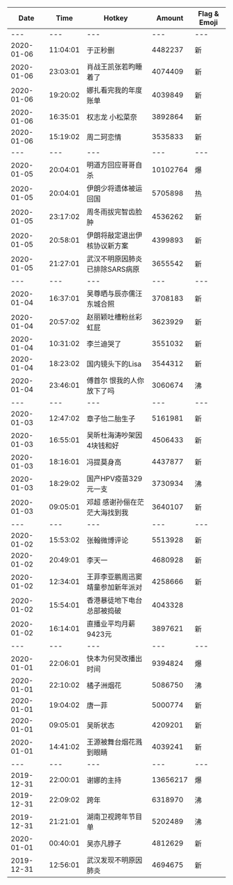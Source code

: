 Date | Time | Hotkey | Amount | Flag & Emoji 
--- | --- | --- | --- | ---
--- | --- | --- | --- | ---
2020-01-06|11:04:01|于正秒删|4482237|新 
2020-01-06|23:03:01|肖战王凯张若昀睡着了|4074409|新 
2020-01-06|19:20:02|娜扎看完我的年度账单|4039849|新 
2020-01-06|16:35:01|权志龙 小松菜奈|3892864|新 
2020-01-06|15:19:02|周二珂恋情|3535833|新 
--- | --- | --- | --- | ---
2020-01-05|20:04:01|明道方回应哥哥自杀|10102764|爆 
2020-01-05|20:04:01|伊朗少将遗体被运回国|5705898|热 
2020-01-05|23:17:02|周冬雨拔完智齿脸肿|4536262|新 
2020-01-05|20:58:01|伊朗将敲定退出伊核协议新方案|4399893|新 
2020-01-05|21:27:01|武汉不明原因肺炎已排除SARS病原|3655542|新 
--- | --- | --- | --- | ---
2020-01-04|16:37:01|吴尊晒与辰亦儒汪东城合照|3708183|新 
2020-01-04|20:57:02|赵丽颖吐槽粉丝彩虹屁|3623929|新 
2020-01-04|10:31:02|李兰迪哭了|3551032|新 
2020-01-04|18:23:02|国内镜头下的Lisa|3544312|新 
2020-01-04|23:46:01|傅首尔 恨我的人你放下了吗|3060674|沸 
--- | --- | --- | --- | ---
2020-01-03|12:47:02|章子怡二胎生子|5161981|新 
2020-01-03|16:55:01|吴昕杜海涛吵架因4块钱和好|4506433|新 
2020-01-03|18:16:01|冯提莫身高|4437877|新 
2020-01-03|18:29:02|国产HPV疫苗329元一支|3730934|沸 
2020-01-03|09:05:01|邓超 感谢孙俪在茫茫大海找到我|3640107|新 
--- | --- | --- | --- | ---
2020-01-02|15:53:02|张翰微博评论|5513928|新 
2020-01-02|20:49:01|李天一|4680928|新 
2020-01-02|12:34:01|王菲李亚鹏周迅窦靖童参加新年派对|4258666|新 
2020-01-02|15:54:01|香港暴徒地下电台总部被捣破|4043328| 
2020-01-02|16:14:01|直播业平均月薪9423元|3897621|新 
--- | --- | --- | --- | ---
2020-01-01|22:06:01|快本为何炅改播出时间|9394824|爆 
2020-01-01|22:10:02|橘子洲烟花|5086750|沸 
2020-01-01|19:04:02|唐一菲|5000774|新 
2020-01-01|09:05:01|吴昕状态|4209201|新 
2020-01-01|14:41:02|王源被舞台烟花溅到眼睛|4039241|新 
--- | --- | --- | --- | ---
2019-12-31|22:00:01|谢娜的主持|13656217|爆 
2019-12-31|22:09:02|跨年|6318970|沸 
2019-12-31|21:21:01|湖南卫视跨年节目单|5202489|沸 
2020-01-01|00:40:01|吴亦凡脖子|4812629|新 
2019-12-31|12:56:01|武汉发现不明原因肺炎|4694675|新 

